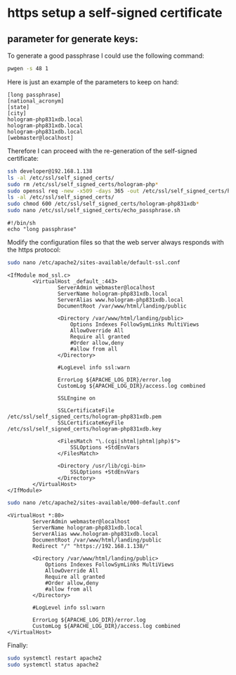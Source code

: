 # https setup a self-signed certificate

## parameter for generate keys:

To generate a good passphrase I could use the following command:

```bash
pwgen -s 48 1
```

Here is just an example of the parameters to keep on hand:

```text
[long passphrase]
[national_acronym]
[state]
[city]
hologram-php831xdb.local
hologram-php831xdb.local
hologram-php831xdb.local
[webmaster@localhost]
```

Therefore I can proceed with the re-generation of the self-signed certificate:

```bash
ssh developer@192.168.1.138
ls -al /etc/ssl/self_signed_certs/
sudo rm /etc/ssl/self_signed_certs/hologram-php*
sudo openssl req -new -x509 -days 365 -out /etc/ssl/self_signed_certs/hologram-php831xdb.pem -keyout /etc/ssl/self_signed_certs/hologram-php831xdb.key
ls -al /etc/ssl/self_signed_certs/
sudo chmod 600 /etc/ssl/self_signed_certs/hologram-php831xdb*
sudo nano /etc/ssl/self_signed_certs/echo_passphrase.sh
```

```text
#!/bin/sh
echo "long passphrase"
```

Modify the configuration files so that the web server always responds with the https protocol:

```bash
sudo nano /etc/apache2/sites-available/default-ssl.conf
```

```text
<IfModule mod_ssl.c>
        <VirtualHost _default_:443>
                ServerAdmin webmaster@localhost
                ServerName hologram-php831xdb.local
                ServerAlias www.hologram-php831xdb.local
                DocumentRoot /var/www/html/landing/public

                <Directory /var/www/html/landing/public>
                    Options Indexes FollowSymLinks MultiViews
                    AllowOverride All
                    Require all granted
                    #Order allow,deny
                    #allow from all
                </Directory>

                #LogLevel info ssl:warn

                ErrorLog ${APACHE_LOG_DIR}/error.log
                CustomLog ${APACHE_LOG_DIR}/access.log combined

                SSLEngine on

                SSLCertificateFile /etc/ssl/self_signed_certs/hologram-php831xdb.pem
                SSLCertificateKeyFile /etc/ssl/self_signed_certs/hologram-php831xdb.key

                <FilesMatch "\.(cgi|shtml|phtml|php)$">
                    SSLOptions +StdEnvVars
                </FilesMatch>

                <Directory /usr/lib/cgi-bin>
                    SSLOptions +StdEnvVars
                </Directory>
        </VirtualHost>
</IfModule>
```

```bash
sudo nano /etc/apache2/sites-available/000-default.conf
```

```text
<VirtualHost *:80>
        ServerAdmin webmaster@localhost
        ServerName hologram-php831xdb.local
        ServerAlias www.hologram-php831xdb.local
        DocumentRoot /var/www/html/landing/public
        Redirect "/" "https://192.168.1.138/"

        <Directory /var/www/html/landing/public>
            Options Indexes FollowSymLinks MultiViews
            AllowOverride All
            Require all granted
            #Order allow,deny
            #allow from all
        </Directory>

        #LogLevel info ssl:warn

        ErrorLog ${APACHE_LOG_DIR}/error.log
        CustomLog ${APACHE_LOG_DIR}/access.log combined
</VirtualHost>
```

Finally:

```bash
sudo systemctl restart apache2
sudo systemctl status apache2
```

